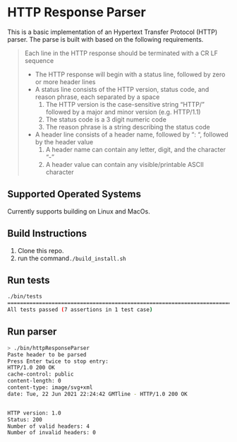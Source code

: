 # HTTP Response Parser

This is a basic implementation of an Hypertext Transfer Protocol (HTTP) parser. The parse is built with based on the following requirements.

> Each line in the HTTP response should be terminated with a CR LF sequence
> * The HTTP response will begin with a status line, followed by zero or more header lines
> * A status line consists of the HTTP version, status code, and reason phrase, each separated by a space
>   1. The HTTP version is the case-sensitive string “HTTP/” followed by a major and minor version (e.g. HTTP/1.1)
>   2. The status code is a 3 digit numeric code
>   3. The reason phrase is a string describing the status code
> * A header line consists of a header name, followed by “: “, followed by the header value
>   1. A header name can contain any letter, digit, and the character “-”
>   2. A header value can contain any visible/printable ASCII character

## Supported Operated Systems
Currently supports building on Linux and MacOs.

## Build Instructions
1. Clone this repo.
2. run the command`./build_install.sh`

## Run tests
```bash
./bin/tests
===============================================================================
All tests passed (7 assertions in 1 test case)
```

## Run parser
```bash
> ./bin/httpResponseParser
Paste header to be parsed
Press Enter twice to stop entry:
HTTP/1.0 200 OK
cache-control: public
content-length: 0
content-type: image/svg+xml
date: Tue, 22 Jun 2021 22:24:42 GMTline - HTTP/1.0 200 OK


HTTP version: 1.0
Status: 200
Number of valid headers: 4
Number of invalid headers: 0
```